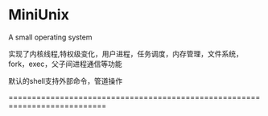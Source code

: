 # MiniUnix
A small operating system

实现了内核线程,特权级变化，用户进程，任务调度，内存管理，文件系统，fork，exec，父子间进程通信等功能

默认的shell支持外部命令，管道操作

===========================================================================

